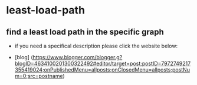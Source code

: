 # least-load-path
## find a least load path in the specific graph
- if you need a specifical description please click the website below:
* [blog] (https://www.blogger.com/blogger.g?blogID=4634100201300322492#editor/target=post;postID=7972749217355419024;onPublishedMenu=allposts;onClosedMenu=allposts;postNum=0;src=postname)